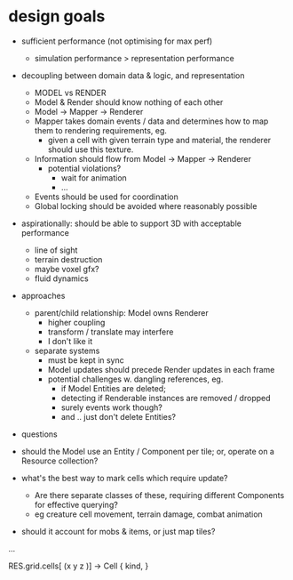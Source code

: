 # design goals

- sufficient performance (not optimising for max perf)
  - simulation performance > representation performance
- decoupling between domain data & logic, and representation
  - MODEL vs RENDER
  - Model & Render should know nothing of each other
  - Model -> Mapper -> Renderer
  - Mapper takes domain events / data and determines how to map them to rendering requirements, eg.
    - given a cell with given terrain type and material, the renderer should use this texture.  
  - Information should flow from Model -> Mapper -> Renderer
    - potential violations? 
      - wait for animation
      - ...
  - Events should be used for coordination
  - Global locking should be avoided where reasonably possible
- aspirationally: should be able to support 3D with acceptable performance
  - line of sight
  - terrain destruction
  - maybe voxel gfx?
  - fluid dynamics

- approaches
  - parent/child relationship: Model owns Renderer
    - higher coupling
    - transform / translate may interfere
    - I don't like it
  - separate systems
    - must be kept in sync
    - Model updates should precede Render updates in each frame
    - potential challenges w. dangling references, eg. 
      - if Model Entities are deleted;
      - detecting if Renderable instances are removed / dropped
      - surely events work though?
      - and .. just don't delete Entities?
  

- questions
 - should the Model use an Entity / Component per tile; or, operate on a Resource collection?
 - what's the best way to mark cells which require update? 
   - Are there separate classes of these, requiring different Components for effective querying?
   - eg creature cell movement, terrain damage, combat animation
 - should it account for mobs & items, or just map tiles? 




...


RES.grid.cells[ (x y z )] -> Cell { kind, }
    
   

